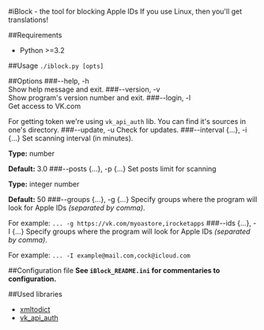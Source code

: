 #iBlock - the tool for blocking Apple IDs
If you use Linux, then you'll get translations!

##Requirements
* Python >=3.2

##Usage
`./iblock.py [opts]`

##Options
###--help, -h            
Show help message and exit.
###--version, -v         
Show program's version number and exit.
###--login, -l        
Get access to VK.com

For getting token we're using `vk_api_auth` lib. You can find it's sources in one's directory.
###--update, -u
Check for updates.
###--interval {...}, -i {...}
Set scanning interval (in minutes).

**Type:** number

**Default:** 3.0
###--posts {...}, -p {...}
Set posts limit for scanning

**Type:** integer number

**Default:** 50
###--groups {...}, -g {...}
Specify groups where the program will look for Apple IDs *(separated by comma)*.

For example: `... -g https://vk.com/myoastore,irocketapps`
###--ids {...}, -I {...}
Specify groups where the program will look for Apple IDs *(separated by comma)*.

For example: `... -I example@mail.com,cock@icloud.com`

##Configuration file
**See `iBlock_README.ini` for commentaries to configuration.**

##Used libraries
* [xmltodict](https://github.com/martinblech/xmltodict)
* [vk_api_auth](https://github.com/dzhioev/vk_api_auth)